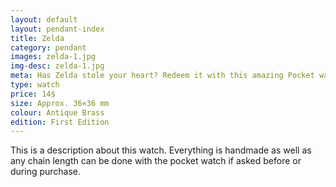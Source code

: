 ```yaml
---
layout: default
layout: pendant-index
title: Zelda
category: pendant
images: zelda-1.jpg
img-desc: zelda-1.jpg
meta: Has Zelda stole your heart? Redeem it with this amazing Pocket watch!
type: watch
price: 14$
size: Approx. 36×36 mm
colour: Antique Brass
edition: First Edition
---
```

This is a description about this watch. Everything is handmade as well as any chain length can be done with the pocket watch if asked before or during purchase.
